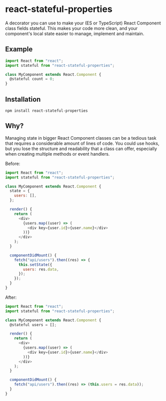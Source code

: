 # react-stateful-properties

A decorator you can use to make your (ES or TypeScript) React Component class fields stateful. This makes your code more clean, and your component's local state easier to manage, implement and maintain.

## Example

```js
import React from "react";
import stateful from "react-stateful-properties";

class MyComponent extends React.Component {
  @stateful count = 0;
}
```

## Installation

```
npm install react-stateful-properties
```

## Why?

Managing state in bigger React Component classes can be a tedious task that requires a considerable amount of lines of code. You could use hooks, but you lose the structure and readability that a class can offer, especially when creating multiple methods or event handlers.

Before:

```js
import React from "react";
import stateful from "react-stateful-properties";

class MyComponent extends React.Component {
  state = {
    users: [],
  };

  render() {
    return (
      <div>
        {users.map((user) => (
          <div key={user.id}>{user.name}</div>
        ))}
      </div>
    );
  }

  componentDidMount() {
    fetch("api/users").then((res) => {
      this.setState({
        users: res.data,
      });
    });
  }
}
```

After:

```js
import React from "react";
import stateful from "react-stateful-properties";

class MyComponent extends React.Component {
  @stateful users = [];

  render() {
    return (
      <div>
        {users.map((user) => (
          <div key={user.id}>{user.name}</div>
        ))}
      </div>
    );
  }

  componentDidMount() {
    fetch("api/users").then((res) => (this.users = res.data));
  }
}
```
